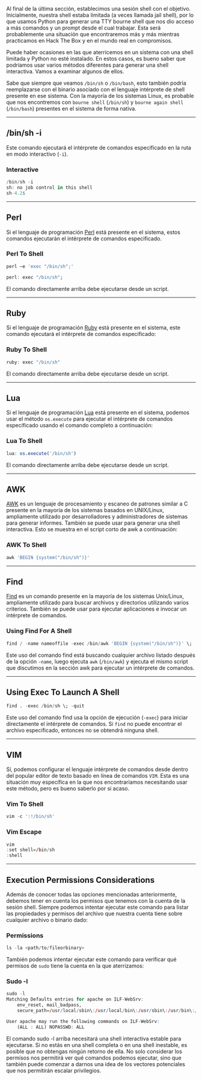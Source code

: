 Al final de la última sección, establecimos una sesión shell con el objetivo. Inicialmente, nuestra shell estaba limitada (a veces llamada jail shell), por lo que usamos Python para generar una TTY bourne shell que nos dio acceso a más comandos y un prompt desde el cual trabajar. Esta será probablemente una situación que encontraremos más y más mientras practicamos en Hack The Box y en el mundo real en compromisos.

Puede haber ocasiones en las que aterricemos en un sistema con una shell limitada y Python no esté instalado. En estos casos, es bueno saber que podríamos usar varios métodos diferentes para generar una shell interactiva. Vamos a examinar algunos de ellos.

Sabe que siempre que veamos `/bin/sh` o `/bin/bash`, esto también podría reemplazarse con el binario asociado con el lenguaje intérprete de shell presente en ese sistema. Con la mayoría de los sistemas Linux, es probable que nos encontremos con `bourne shell` (`/bin/sh`) y `bourne again shell` (`/bin/bash`) presentes en el sistema de forma nativa.

---

## /bin/sh -i

Este comando ejecutará el intérprete de comandos especificado en la ruta en modo interactivo (`-i`).

### Interactive

```r
/bin/sh -i
sh: no job control in this shell
sh-4.2$
```

---

## Perl

Si el lenguaje de programación [Perl](https://www.perl.org/) está presente en el sistema, estos comandos ejecutarán el intérprete de comandos especificado.

### Perl To Shell

```r
perl —e 'exec "/bin/sh";'
```

```r
perl: exec "/bin/sh";
```

El comando directamente arriba debe ejecutarse desde un script.

---

## Ruby

Si el lenguaje de programación [Ruby](https://www.ruby-lang.org/en/) está presente en el sistema, este comando ejecutará el intérprete de comandos especificado:

### Ruby To Shell

```r
ruby: exec "/bin/sh"
```

El comando directamente arriba debe ejecutarse desde un script.

---

## Lua

Si el lenguaje de programación [Lua](https://www.lua.org/) está presente en el sistema, podemos usar el método `os.execute` para ejecutar el intérprete de comandos especificado usando el comando completo a continuación:

### Lua To Shell

```r
lua: os.execute('/bin/sh')
```

El comando directamente arriba debe ejecutarse desde un script.

---

## AWK

[AWK](https://man7.org/linux/man-pages/man1/awk.1p.html) es un lenguaje de procesamiento y escaneo de patrones similar a C presente en la mayoría de los sistemas basados en UNIX/Linux, ampliamente utilizado por desarrolladores y administradores de sistemas para generar informes. También se puede usar para generar una shell interactiva. Esto se muestra en el script corto de awk a continuación:

### AWK To Shell

```r
awk 'BEGIN {system("/bin/sh")}'
```

---

## Find

[Find](https://man7.org/linux/man-pages/man1/find.1.html) es un comando presente en la mayoría de los sistemas Unix/Linux, ampliamente utilizado para buscar archivos y directorios utilizando varios criterios. También se puede usar para ejecutar aplicaciones e invocar un intérprete de comandos.

### Using Find For A Shell

```r
find / -name nameoffile -exec /bin/awk 'BEGIN {system("/bin/sh")}' \;
```

Este uso del comando find está buscando cualquier archivo listado después de la opción `-name`, luego ejecuta `awk` (`/bin/awk`) y ejecuta el mismo script que discutimos en la sección awk para ejecutar un intérprete de comandos.

---

## Using Exec To Launch A Shell

```r
find . -exec /bin/sh \; -quit
```

Este uso del comando find usa la opción de ejecución (`-exec`) para iniciar directamente el intérprete de comandos. Si `find` no puede encontrar el archivo especificado, entonces no se obtendrá ninguna shell.

---

## VIM

Sí, podemos configurar el lenguaje intérprete de comandos desde dentro del popular editor de texto basado en línea de comandos `VIM`. Esta es una situación muy específica en la que nos encontraríamos necesitando usar este método, pero es bueno saberlo por si acaso.

### Vim To Shell

```r
vim -c ':!/bin/sh'
```

### Vim Escape

```r
vim
:set shell=/bin/sh
:shell
```

---

## Execution Permissions Considerations

Además de conocer todas las opciones mencionadas anteriormente, debemos tener en cuenta los permisos que tenemos con la cuenta de la sesión shell. Siempre podemos intentar ejecutar este comando para listar las propiedades y permisos del archivo que nuestra cuenta tiene sobre cualquier archivo o binario dado:

### Permissions

```r
ls -la <path/to/fileorbinary>
```

También podemos intentar ejecutar este comando para verificar qué permisos de `sudo` tiene la cuenta en la que aterrizamos:

### Sudo -l

```r
sudo -l
Matching Defaults entries for apache on ILF-WebSrv:
    env_reset, mail_badpass,
    secure_path=/usr/local/sbin\:/usr/local/bin\:/usr/sbin\:/usr/bin\:/sbin\:/bin

User apache may run the following commands on ILF-WebSrv:
    (ALL : ALL) NOPASSWD: ALL
```

El comando sudo -l arriba necesitará una shell interactiva estable para ejecutarse. Si no estás en una shell completa o en una shell inestable, es posible que no obtengas ningún retorno de ella. No solo considerar los permisos nos permitirá ver qué comandos podemos ejecutar, sino que también puede comenzar a darnos una idea de los vectores potenciales que nos permitirán escalar privilegios.